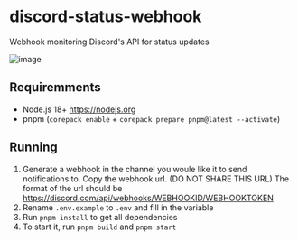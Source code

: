 # discord-status-webhook
Webhook monitoring Discord's API for status updates

![image](https://user-images.githubusercontent.com/57044042/163442502-a0b9f3db-7a33-4352-90ee-9dd23f22ea44.png)
## Requiremments
- Node.js 18+ https://nodejs.org
- pnpm (`corepack enable` + `corepack prepare pnpm@latest --activate`)

## Running
1. Generate a webhook in the channel you woule like it to send notifications to. Copy the webhook url. (DO NOT SHARE THIS URL) The format of the url should be https://discord.com/api/webhooks/WEBHOOKID/WEBHOOKTOKEN
2. Rename `.env.example` to `.env` and fill in the variable
3. Run `pnpm install` to get all dependencies
4. To start it, run `pnpm build` and `pnpm start`
